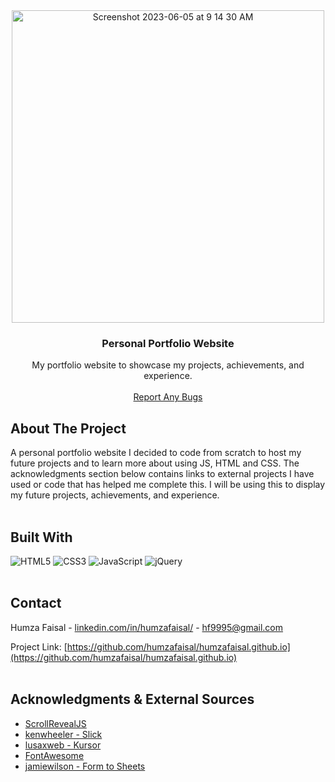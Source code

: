 <div align="center"><img width="500" alt="Screenshot 2023-06-05 at 9 14 30 AM" src="https://github.com/humzafaisal/humzafaisal.github.io/assets/134899992/77428369-69c5-45d2-a506-78a5175b56b1"></div>

<h3 align="center">Personal Portfolio Website</h3>

<p align="center">
    My portfolio website to showcase my projects, achievements, and experience.
  <br />
  <br />
  <a href="https://github.com/humzafaisal/humzafaisal.github.io/issues">Report Any Bugs</a>
</p>

## About The Project

A personal portfolio website I decided to code from scratch to host my future projects and to learn more about using JS, HTML and CSS. The acknowledgments section below contains links to external projects I have used or code that has helped me complete this. I will be using this to display my future projects, achievements, and experience.
<br/>
<br/>

## Built With
![HTML5](https://img.shields.io/badge/html5-%23E34F26.svg?style=for-the-badge&logo=html5&logoColor=white)
![CSS3](https://img.shields.io/badge/css3-%231572B6.svg?style=for-the-badge&logo=css3&logoColor=white)
![JavaScript](https://img.shields.io/badge/javascript-%23323330.svg?style=for-the-badge&logo=javascript&logoColor=%23F7DF1E)
![jQuery](https://img.shields.io/badge/jquery-%230769AD.svg?style=for-the-badge&logo=jquery&logoColor=white)
<br/>
<br/>

## Contact

Humza Faisal - [linkedin.com/in/humzafaisal/](https://www.linkedin.com/in/humzafaisal/) - [hf9995@gmail.com](mailto:hf9995@gmail.com)

Project Link: [https://github.com/humzafaisal/humzafaisal.github.io](https://github.com/humzafaisal/humzafaisal.github.io)
<br/>
<br/>

## Acknowledgments & External Sources

* [ScrollRevealJS](https://scrollrevealjs.org/)
* [kenwheeler - Slick](https://kenwheeler.github.io/slick/)
* [lusaxweb - Kursor](https://lusaxweb.github.io/Kursor/)
* [FontAwesome](https://fontawesome.com/)
* [jamiewilson - Form to Sheets](https://github.com/jamiewilson/form-to-google-sheets)
